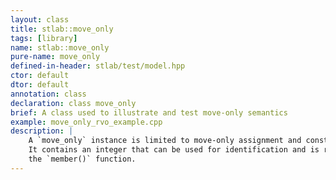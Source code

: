 ```yaml
---
layout: class
title: stlab::move_only
tags: [library]
name: stlab::move_only
pure-name: move_only
defined-in-header: stlab/test/model.hpp
ctor: default
dtor: default
annotation: class
declaration: class move_only
brief: A class used to illustrate and test move-only semantics
example: move_only_rvo_example.cpp
description: |
    A `move_only` instance is limited to move-only assignment and construction.
    It contains an integer that can be used for identification and is read with
    the `member()` function.
---
```

